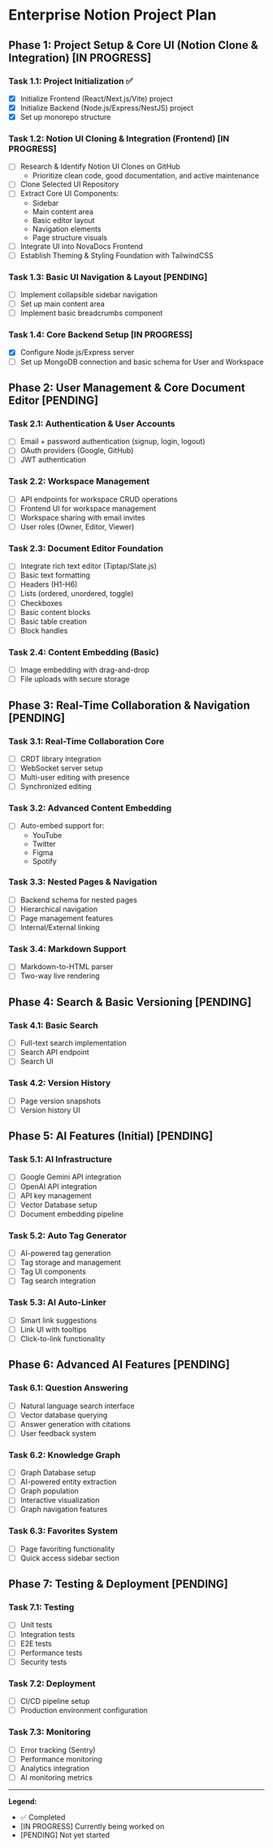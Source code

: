 # Enterprise Notion Project Plan

## Phase 1: Project Setup & Core UI (Notion Clone & Integration) [IN PROGRESS]

### Task 1.1: Project Initialization ✅

- [x] Initialize Frontend (React/Next.js/Vite) project
- [x] Initialize Backend (Node.js/Express/NestJS) project
- [x] Set up monorepo structure

### Task 1.2: Notion UI Cloning & Integration (Frontend) [IN PROGRESS]

- [ ] Research & Identify Notion UI Clones on GitHub
  - Prioritize clean code, good documentation, and active maintenance
- [ ] Clone Selected UI Repository
- [ ] Extract Core UI Components:
  - Sidebar
  - Main content area
  - Basic editor layout
  - Navigation elements
  - Page structure visuals
- [ ] Integrate UI into NovaDocs Frontend
- [ ] Establish Theming & Styling Foundation with TailwindCSS

### Task 1.3: Basic UI Navigation & Layout [PENDING]

- [ ] Implement collapsible sidebar navigation
- [ ] Set up main content area
- [ ] Implement basic breadcrumbs component

### Task 1.4: Core Backend Setup [IN PROGRESS]

- [x] Configure Node.js/Express server
- [ ] Set up MongoDB connection and basic schema for User and Workspace

## Phase 2: User Management & Core Document Editor [PENDING]

### Task 2.1: Authentication & User Accounts

- [ ] Email + password authentication (signup, login, logout)
- [ ] OAuth providers (Google, GitHub)
- [ ] JWT authentication

### Task 2.2: Workspace Management

- [ ] API endpoints for workspace CRUD operations
- [ ] Frontend UI for workspace management
- [ ] Workspace sharing with email invites
- [ ] User roles (Owner, Editor, Viewer)

### Task 2.3: Document Editor Foundation

- [ ] Integrate rich text editor (Tiptap/Slate.js)
- [ ] Basic text formatting
- [ ] Headers (H1-H6)
- [ ] Lists (ordered, unordered, toggle)
- [ ] Checkboxes
- [ ] Basic content blocks
- [ ] Basic table creation
- [ ] Block handles

### Task 2.4: Content Embedding (Basic)

- [ ] Image embedding with drag-and-drop
- [ ] File uploads with secure storage

## Phase 3: Real-Time Collaboration & Navigation [PENDING]

### Task 3.1: Real-Time Collaboration Core

- [ ] CRDT library integration
- [ ] WebSocket server setup
- [ ] Multi-user editing with presence
- [ ] Synchronized editing

### Task 3.2: Advanced Content Embedding

- [ ] Auto-embed support for:
  - YouTube
  - Twitter
  - Figma
  - Spotify

### Task 3.3: Nested Pages & Navigation

- [ ] Backend schema for nested pages
- [ ] Hierarchical navigation
- [ ] Page management features
- [ ] Internal/External linking

### Task 3.4: Markdown Support

- [ ] Markdown-to-HTML parser
- [ ] Two-way live rendering

## Phase 4: Search & Basic Versioning [PENDING]

### Task 4.1: Basic Search

- [ ] Full-text search implementation
- [ ] Search API endpoint
- [ ] Search UI

### Task 4.2: Version History

- [ ] Page version snapshots
- [ ] Version history UI

## Phase 5: AI Features (Initial) [PENDING]

### Task 5.1: AI Infrastructure

- [ ] Google Gemini API integration
- [ ] OpenAI API integration
- [ ] API key management
- [ ] Vector Database setup
- [ ] Document embedding pipeline

### Task 5.2: Auto Tag Generator

- [ ] AI-powered tag generation
- [ ] Tag storage and management
- [ ] Tag UI components
- [ ] Tag search integration

### Task 5.3: AI Auto-Linker

- [ ] Smart link suggestions
- [ ] Link UI with tooltips
- [ ] Click-to-link functionality

## Phase 6: Advanced AI Features [PENDING]

### Task 6.1: Question Answering

- [ ] Natural language search interface
- [ ] Vector database querying
- [ ] Answer generation with citations
- [ ] User feedback system

### Task 6.2: Knowledge Graph

- [ ] Graph Database setup
- [ ] AI-powered entity extraction
- [ ] Graph population
- [ ] Interactive visualization
- [ ] Graph navigation features

### Task 6.3: Favorites System

- [ ] Page favoriting functionality
- [ ] Quick access sidebar section

## Phase 7: Testing & Deployment [PENDING]

### Task 7.1: Testing

- [ ] Unit tests
- [ ] Integration tests
- [ ] E2E tests
- [ ] Performance tests
- [ ] Security tests

### Task 7.2: Deployment

- [ ] CI/CD pipeline setup
- [ ] Production environment configuration

### Task 7.3: Monitoring

- [ ] Error tracking (Sentry)
- [ ] Performance monitoring
- [ ] Analytics integration
- [ ] AI monitoring metrics

---

**Legend:**

- ✅ Completed
- [IN PROGRESS] Currently being worked on
- [PENDING] Not yet started
